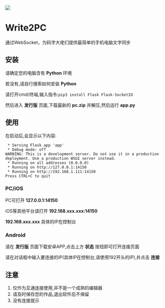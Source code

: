 ![](https://s3.bmp.ovh/imgs/2024/10/02/51e960a34f1481bb.png)
# Write2PC
通过WebSocket，为码字大佬们提供最简单的手机电脑文字同步

## 安装

请确定您的电脑含有 **Python** 环境

若没有,请自行搜索如何安装 **Python**

请打开cmd/终端,输入指令:`pip3 install Flask Flask-SocketIO`

然后进入 **发行版** 页面,下载最新的 **pc.zip** 并解压,然后运行 **app.py**

## 使用

在启动后,会显示以下内容:

```
 * Serving Flask app 'app'
 * Debug mode: off
WARNING: This is a development server. Do not use it in a production deployment. Use a production WSGI server instead.
 * Running on all addresses (0.0.0.0)
 * Running on http://127.0.0.1:14150
 * Running on http://192.168.1.111:14150
Press CTRL+C to quit
```

### PC/iOS

PC可打开 **127.0.0.1:14150**

iOS等其他平台请打开 **192.168.xxx.xxx:14150**

**192.168.xxx.xxx** 具体的IP在控制台

### Android

请在 **发行版** 页面下载安卓APP,点击上方 **状态** 按钮即可打开连接页面

请在对话框中输入要连接的IP(具体IP在控制台,请使用192开头的IP),并点击 **连接**

## 注意

1. 仅作为互通连接使用,并不是一个成熟的编辑器
2. 请及时保存您的作品,退出软件后不保留
3. 没有连接提示
